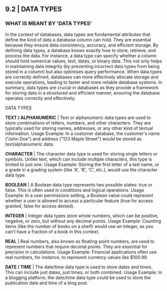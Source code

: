 ## 9.2 | DATA TYPES

### WHAT IS MEANT BY 'DATA TYPES'

In the context of databases, data types are fundamental attributes that define the kind of data a database column can hold. They are essential because they ensure data consistency, accuracy, and efficient storage. By defining data types, a database knows exactly how to store, retrieve, and process the data. For instance, a data type can specify whether a column should hold numerical values, text, dates, or binary data. This not only helps in maintaining data integrity (by preventing incorrect data types from being stored in a column) but also optimises query performance. When data types are correctly defined, databases can more effectively allocate storage and execute operations, leading to faster and more reliable database systems. In summary, data types are crucial in databases as they provide a framework for storing data in a structured and efficient manner, ensuring the database operates correctly and effectively.

DATA TYPES

**TEXT / ALPHANUMERIC** | Text or alphanumeric data types are used to store combinations of letters, numbers, and other characters. They are typically used for storing names, addresses, or any other kind of textual information.
Usage Example: In a customer database, the customer's name ("John Doe") and address ("123 Maple Street") would be stored as text/alphanumeric data.

**CHARACTER** | The character data type is used for storing single letters or symbols. Unlike text, which can include multiple characters, this type is limited to just one.
Usage Example: Storing the first letter of a last name, or a grade in a grading system (like 'A', 'B', 'C', etc.), would use the character data type.

**BOOLEAN** | A Boolean data type represents two possible states: true or false. This is often used in conditions and logical operations.
Usage Example: In a user permissions setting, a Boolean value could represent whether a user is allowed to access a particular feature (true for access granted, false for access denied).

**INTEGER** | Integer data types store whole numbers, which can be positive, negative, or zero, but without any decimal points.
Usage Example: Counting items (like the number of books on a shelf) would use an integer, as you can't have a fraction of a book in this context.

**REAL** | Real numbers, also known as floating-point numbers, are used to represent numbers that require decimal points. They are essential for precision in calculations.
Usage Example: Financial applications often use real numbers, for instance, to represent currency values like $100.99.

**DATE / TIME** | The date/time data type is used to store dates and times. This can include just dates, just times, or both combined.
Usage Example: In a blogging platform, the date/time data type could be used to store the publication date and time of a blog post.
